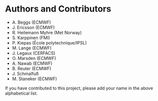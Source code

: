 # Authors and Contributors

- A. Beggs (ECMWF)
- J. Ericsson (ECMWF)
- R. Heilemann Myhre (Met Norway)
- S. Karppinen (FMI)
- P. Kiepas (École polytechnique/IPSL)
- M. Lange (ECMWF)
- J. Legaux (CERFACS)
- O. Marsden (ECMWF)
- A. Nawab (ECMWF)
- B. Reuter (ECMWF)
- J. Schmalfuß
- M. Staneker (ECMWF)

If you have contributed to this project, please add your name in the above
alphabetical list.
